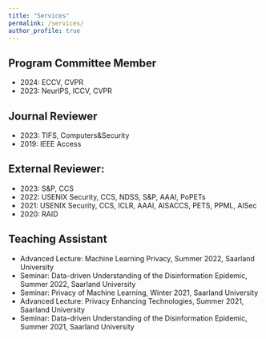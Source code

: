 ```yaml
---
title: "Services"
permalink: /services/
author_profile: true
---
```


## Program Committee Member

- 2024: ECCV, CVPR
- 2023: NeurIPS, ICCV, CVPR

## Journal Reviewer
- 2023: TIFS, Computers&Security
- 2019: IEEE Access

## External Reviewer: 
- 2023: S&P, CCS
- 2022: USENIX Security, CCS, NDSS, S&P, AAAI, PoPETs
- 2021: USENIX Security, CCS, ICLR, AAAI, AISACCS, PETS, PPML, AISec
- 2020: RAID

## Teaching Assistant
- Advanced Lecture: Machine Learning Privacy, Summer 2022, Saarland University
- Seminar: Data-driven Understanding of the Disinformation Epidemic, Summer 2022, Saarland University
- Seminar: Privacy of Machine Learning, Winter 2021, Saarland University
- Advanced Lecture: Privacy Enhancing Technologies, Summer 2021, Saarland University
- Seminar: Data-driven Understanding of the Disinformation Epidemic, Summer 2021, Saarland University